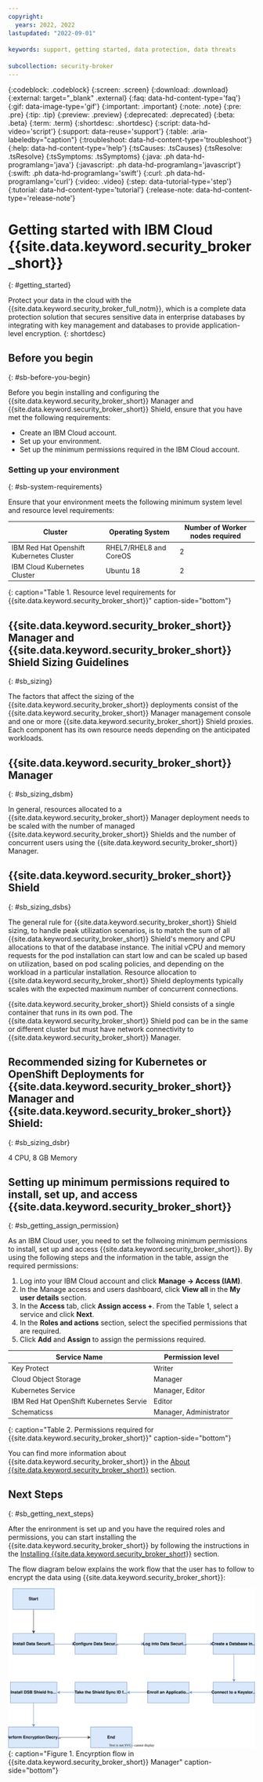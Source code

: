 ```yaml
---
copyright:
  years: 2022, 2022
lastupdated: "2022-09-01"

keywords: support, getting started, data protection, data threats

subcollection: security-broker
---
```


{:codeblock: .codeblock}
{:screen: .screen}
{:download: .download}
{:external: target="_blank" .external}
{:faq: data-hd-content-type='faq'}
{:gif: data-image-type='gif'}
{:important: .important}
{:note: .note}
{:pre: .pre}
{:tip: .tip}
{:preview: .preview}
{:deprecated: .deprecated}
{:beta: .beta}
{:term: .term}
{:shortdesc: .shortdesc}
{:script: data-hd-video='script'}
{:support: data-reuse='support'}
{:table: .aria-labeledby="caption"}
{:troubleshoot: data-hd-content-type='troubleshoot'}
{:help: data-hd-content-type='help'}
{:tsCauses: .tsCauses}
{:tsResolve: .tsResolve}
{:tsSymptoms: .tsSymptoms}
{:java: .ph data-hd-programlang='java'}
{:javascript: .ph data-hd-programlang='javascript'}
{:swift: .ph data-hd-programlang='swift'}
{:curl: .ph data-hd-programlang='curl'}
{:video: .video}
{:step: data-tutorial-type='step'}
{:tutorial: data-hd-content-type='tutorial'}
{:release-note: data-hd-content-type='release-note'}


# Getting started with IBM Cloud {{site.data.keyword.security_broker_short}}
{: #getting_started}

Protect your data in the cloud with the {{site.data.keyword.security_broker_full_notm}}, which is a complete data protection solution that secures sensitive data in enterprise databases by integrating
with key management and databases to provide application-level encryption.
{: shortdesc}

## Before you begin
{: #sb-before-you-begin}

Before you begin installing and configuring the {{site.data.keyword.security_broker_short}} Manager and {{site.data.keyword.security_broker_short}} Shield, ensure that you have met the following requirements:

- Create an IBM Cloud account.
- Set up your environment.
- Set up the minimum permissions required in the IBM Cloud account.

### Setting up your environment
{: #sb-system-requirements}

Ensure that your environment meets the following minimum system level and resource level requirements:

| Cluster                                  | Operating System       | Number of Worker nodes required |
|------------------------------------------|------------------------|---------------------------------|
| IBM Red Hat Openshift Kubernetes Cluster | RHEL7/RHEL8 and CoreOS | 2                               |
| IBM Cloud Kubernetes Cluster             | Ubuntu 18              | 2                               |
{: caption="Table 1. Resource level requirements for {{site.data.keyword.security_broker_short}}" caption-side="bottom"}  

## {{site.data.keyword.security_broker_short}} Manager and {{site.data.keyword.security_broker_short}} Shield Sizing Guidelines
{: #sb_sizing}

The factors that affect the sizing of the {{site.data.keyword.security_broker_short}} deployments consist of the {{site.data.keyword.security_broker_short}} Manager management console and one or more {{site.data.keyword.security_broker_short}} Shield proxies. Each component has its own resource needs depending on the anticipated workloads.

## {{site.data.keyword.security_broker_short}} Manager ##
{: #sb_sizing_dsbm}

In general, resources allocated to a {{site.data.keyword.security_broker_short}} Manager
deployment needs to be scaled with the number of managed {{site.data.keyword.security_broker_short}} Shields and the number of concurrent users using the {{site.data.keyword.security_broker_short}} Manager.

## {{site.data.keyword.security_broker_short}} Shield ##
{: #sb_sizing_dsbs}

The general rule for {{site.data.keyword.security_broker_short}} Shield sizing, to handle peak
utilization scenarios, is to match the sum of all {{site.data.keyword.security_broker_short}} Shield's memory and CPU allocations to that of the database instance.
The initial vCPU and memory requests for the pod installation can start
low and can be scaled up based on utilization, based on pod scaling
policies, and depending on the workload in a particular installation.
Resource allocation to {{site.data.keyword.security_broker_short}} Shield deployments typically
scales with the expected maximum number of concurrent connections.

{{site.data.keyword.security_broker_short}} Shield consists of a single container that runs in
its own pod. The {{site.data.keyword.security_broker_short}} Shield pod can be in the same or
different cluster but must have network connectivity to {{site.data.keyword.security_broker_short}} Manager.

## Recommended sizing for Kubernetes or OpenShift Deployments for {{site.data.keyword.security_broker_short}} Manager and {{site.data.keyword.security_broker_short}} Shield: ##
{: #sb_sizing_dsbr}

4 CPU, 8 GB Memory

## Setting up minimum permissions required to install, set up, and  access {{site.data.keyword.security_broker_short}} ##
{: #sb_getting_assign_permission}

As an IBM Cloud user, you need to set the follwoing minimum permissions to install, set up and access {{site.data.keyword.security_broker_short}}. 
By using the following steps and the information in the table, assign the required permissions:
1. Log into your IBM Cloud account and click **Manage -> Access (IAM)**.
2. In the Manage access and users dashboard, click **View all** in the **My user details** section.
3. In the **Access** tab, click **Assign access +**. From the Table 1, select a service and click **Next**.
4. In the **Roles and actions** section, select the specified permissions that are required.
5. Click **Add** and **Assign** to assign the permissions required.

| Service Name                            | Permission level       |
|-----------------------------------------|------------------------|
| Key Protect                             | Writer                 |
| Cloud Object Storage                    | Manager                |
| Kubernetes Service                      | Manager, Editor        |
| IBM Red Hat OpenShift Kubernetes Servie | Editor                 |
| Schematicss                              | Manager, Administrator | 
{: caption="Table 2. Permissions required for {{site.data.keyword.security_broker_short}}" caption-side="bottom"}

You can find more information about {{site.data.keyword.security_broker_short}} in the [About {{site.data.keyword.security_broker_short}}](/docs/security-broker?topic=security-broker-sb_about) section.

## Next Steps
{: #sb_getting_next_steps}

After the enrironment is set up and you have the required roles and permissions, you can start installing the {{site.data.keyword.security_broker_short}} by following the instructions in the [Installing {{site.data.keyword.security_broker_short}}](/docs/security-broker?topic=security-broker-sb_install_catalog) section.

The flow diagram below explains the work flow that the user has to follow to encrypt the data using {{site.data.keyword.security_broker_short}}:

![Encryption flow in {{site.data.keyword.security_broker_short}}](images/sb_userflow.svg){: caption="Figure 1. Encyrption flow in {{site.data.keyword.security_broker_short}} Manager" caption-side="bottom"}
